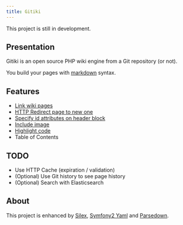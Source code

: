 ```yaml
---
title: Gitiki
---
```


This project is still in development.

## Presentation

Gitiki is an open source PHP wiki engine from a Git repository (or not).

You build your pages with [markdown][] syntax.

## Features

* [Link wiki pages](/feature/index.md#link)
* [HTTP Redirect page to new one](/feature/index.md#redirect)
* [Specify id attributes on header block](/feature/index.md#header-id)
* [Include image](/feature/image.md#image)
* [Highlight code](/feature/index.md#highlight)
* Table of Contents

## TODO

* Use HTTP Cache (expiration / validation)
* (Optional) Use Git history to see page history
* (Optional) Search with Elasticsearch

## About

This project is enhanced by [Silex][], [Symfony2 Yaml][yaml] and [Parsedown][].

[markdown]: http://daringfireball.net/projects/markdown/syntax
[silex]: http://silex.sensiolabs.org
[yaml]: http://symfony.com/doc/current/components/yaml/index.html
[parsedown]: http://parsedown.org
